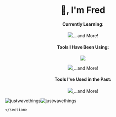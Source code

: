 <h1 align="center">👋, I'm Fred</h1>

<section>
      <h4 align="center">Currently Learning:</h4>
      <p align="center">
        <a href="https://skillicons.dev">
          <img src="https://skillicons.dev/icons?i=express,bots,postman"/>
        </a><span>...and More!</span>
      </p>

</section>
    <section>
      <h4 align="center">Tools I Have Been Using:</h4>
      <p align="center">
        <a href="https://skillicons.dev">
          <img src="https://skillicons.dev/icons?i=git,github,javascript,nodejs,react,mongodb,html,css" />
        </a>
        <p align="center">
   <a href="https://skillicons.dev">
          <img src="https://skillicons.dev/icons?i=webpack,vite,linux,bash,firebase,jest,md,regex" />
        </a><span>...and More!</span>
        </p>

</p>
    </section>
    <section>
      <h4 align="center">Tools I've Used in the Past:</h4>
      <p align="center">
        <a href="https://skillicons.dev">
          <img src="https://skillicons.dev/icons?i=arduino,docker,raspberrypi,cpp,rabbitmq" />
        </a><span>...and More!</span>
      </p>
    </section>
    <section>
          <img align="center" src="https://github-readme-stats.vercel.app/api/top-langs?username=justwavethings&show_icons=true&locale=en&layout=compact" alt="justwavethings" /><img align="center" src="https://github-readme-streak-stats.herokuapp.com/?user=justwavethings&" alt="justwavethings" />

    </section>
